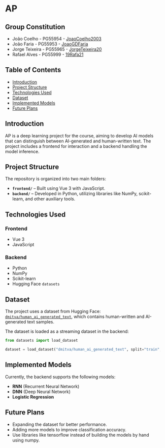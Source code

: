 # AP

## Group Constitution

- João Coelho - PG55954 - [JoaoCoelho2003](https://github.com/JoaoCoelho2003)
- João Faria - PG55953 - [JoaoGDFaria](https://github.com/JoaoGDFaria)
- Jorge Teixeira - PG55965 - [JorgeTeixeira20](https://github.com/JorgeTeixeira20) 
- Rafael Alves - PG55999 - [19Rafa21](https://github.com/19Rafa21)


## Table of Contents
- [Introduction](#introduction)
- [Project Structure](#project-structure)
- [Technologies Used](#technologies-used)
- [Dataset](#dataset)
- [Implemented Models](#implemented-models)
- [Future Plans](#future-plans)

## Introduction
AP is a deep learning project for the course, aiming to develop AI models that can distinguish between AI-generated and human-written text. The project includes a frontend for interaction and a backend handling the model inference.

## Project Structure
The repository is organized into two main folders:
- **`frontend/`** – Built using Vue 3 with JavaScript.
- **`backend/`** – Developed in Python, utilizing libraries like NumPy, scikit-learn, and other auxiliary tools.

## Technologies Used
### Frontend
- Vue 3
- JavaScript

### Backend
- Python
- NumPy
- Scikit-learn
- Hugging Face `datasets`

## Dataset
The project uses a dataset from Hugging Face: [`dmitva/human_ai_generated_text`](https://huggingface.co/datasets/dmitva/human_ai_generated_text), which contains human-written and AI-generated text samples.  

The dataset is loaded as a streaming dataset in the backend:

```python
from datasets import load_dataset

dataset = load_dataset("dmitva/human_ai_generated_text", split="train", streaming=True)
```

## Implemented Models
Currently, the backend supports the following models:
- **RNN** (Recurrent Neural Network)
- **DNN** (Deep Neural Network)
- **Logistic Regression**

## Future Plans
- Expanding the dataset for better performance.
- Adding more models to improve classification accuracy.
- Use libraries like tensorflow instead of building the models by hand using numpy.